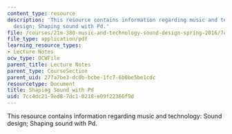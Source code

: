 ```yaml
---
content_type: resource
description: 'This resource contains information regarding music and technology: Sound
  design; Shaping sound with Pd.'
file: /courses/21m-380-music-and-technology-sound-design-spring-2016/7cc4dc219ed87dc10218e09f22366f9d_MIT21M_380S16_Lec09.pdf
file_type: application/pdf
learning_resource_types:
- Lecture Notes
ocw_type: OCWFile
parent_title: Lecture Notes
parent_type: CourseSection
parent_uid: 277a7be3-dc0b-bcbe-1fc7-6b0be5be1cdc
resourcetype: Document
title: Shaping Sound with Pd
uid: 7cc4dc21-9ed8-7dc1-0218-e09f22366f9d
---
```

This resource contains information regarding music and technology: Sound design; Shaping sound with Pd.

